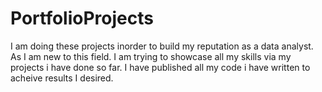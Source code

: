 # PortfolioProjects
I am doing these projects inorder to build my reputation as a data analyst.
As I am new to this field. I am trying to showcase all my skills via my projects i have done so far.
I have published all my code i have written to acheive results I desired.
